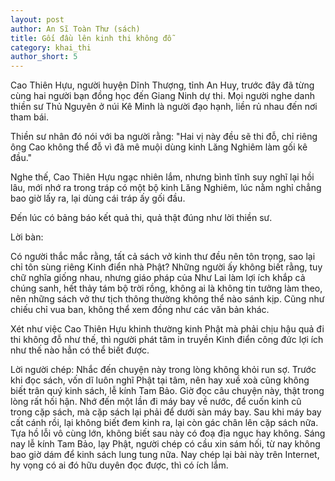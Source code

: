 ```yaml
---
layout: post
author: An Sĩ Toàn Thư (sách)
title: Gối đầu lên kinh thi không đỗ
category: khai_thi
author_short: 5
---
```


Cao Thiên Hựu, người huyện Dĩnh Thượng, tỉnh An Huy, trước đây đã từng cùng hai người bạn đồng học đến Giang Ninh 
dự thi. Mọi người nghe danh thiền sư Thủ Nguyên ở núi Kê Minh là người đạo hạnh, liền rủ nhau đến nơi tham bái.

Thiền sư nhân đó nói với ba người rằng: "Hai vị này đều sẽ thi đỗ, chỉ riêng ông Cao không thể đỗ vì đã mê muội dùng kinh 
Lăng Nghiêm làm gối kê đầu."

Nghe thế, Cao Thiên Hựu ngạc nhiên lắm, nhưng bình tĩnh suy nghĩ lại hồi lâu, mới nhớ ra trong tráp có một bộ kinh 
Lăng Nghiêm, lúc nằm nghỉ chẳng bao giờ lấy ra, lại dùng cái tráp ấy gối đầu. 

Đến lúc có bảng báo kết quả thi, quả thật đúng như lời thiền sư. 

Lời bàn:

Có người thắc mắc rằng, tất cả sách vở kinh thư đều nên tôn trọng, sao lại chỉ tôn sùng riêng Kinh điển nhà Phật? 
Những người ấy không biết rằng, tuy chữ nghĩa giống nhau, nhưng giáo pháp của Như Lai làm lợi ích khắp cả chúng sanh, 
hết thảy tám bộ trời rồng, không ai là không tin tưởng làm theo, nên những sách vở thư tịch thông thường không thể nào sánh kịp. 
Cũng như chiếu chỉ vua ban, không thể xem đồng như các văn bản khác. 

Xét như việc Cao Thiên Hựu khinh thường kinh Phật mà phải chịu hậu quả đi thi không đỗ như thế, thì người phát tâm 
in truyền Kinh điển công đức lợi ích như thế nào hẳn có thể biết được. 

Lời người chép:
Nhắc đến chuyện này trong lòng không khỏi run sợ. Trước khi đọc sách, vốn dĩ luôn nghĩ Phật tại tâm, nên hay xuề xoà
cũng không biết trân quý kinh sách, lễ kính Tam Bảo. Giờ đọc câu chuyện này, thật trong lòng rất hối hận. Nhớ đến một lần 
đi máy bay về nước, để cuốn kinh cũ trong cặp sách, mà cặp sách lại phải để dưới sàn máy bay. Sau khi máy bay cất cánh rồi, lại 
không biết đem kinh ra, lại còn gác chân lên cặp sách nữa. Tựa hồ lỗi vô cùng lớn, không biết sau này có đoạ địa ngục hay không. 
Sáng nay lễ kính Tam Bảo, lạy Phật, người chép có cầu xin sám hối, từ nay không bao giờ dám để kinh sách lung tung nữa. Nay chép lại 
bài này trên Internet, hy vọng có ai đó hữu duyên đọc được, thì có ích lắm. 
